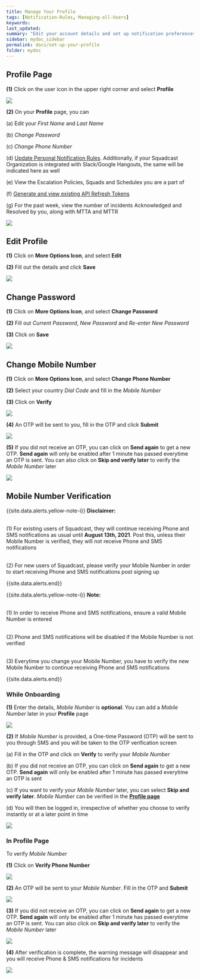 ```yaml
---
title: Manage Your Profile
tags: [Notification-Rules, Managing-all-Users]
keywords:
last_updated:
summary: "Edit your account details and set up notification preferences"
sidebar: mydoc_sidebar
permalink: docs/set-up-your-profile
folder: mydoc
---
```


## Profile Page

**(1)** Click on the user icon in the upper right corner and select **Profile**

![](images/manage_account_1.png)

**(2)** On your **Profile** page, you can

(a) Edit your _First Name_ and _Last Name_

(b) _Change Password_

(c) _Change Phone Number_

(d) [Update Personal Notification Rules](notification-rules). Additionally, if your Squadcast Organization is integrated with Slack/Google Hangouts, the same will be indicated here as well

(e) View the Escalation Policies, Squads and Schedules you are a part of

(f) [Generate and view existing API Refresh Tokens](squadcast-public-api)

(g) For the past week, view the number of incidents Acknowledged and Resolved by you, along with MTTA and MTTR

![](images/manage_account_2.png)

## Edit Profile

**(1)** Click on **More Options Icon**, and select **Edit**

**(2)** Fill out the details and click **Save**

![](images/manage_account_9.png)

## Change Password

**(1)** Click on **More Options Icon**, and select **Change Password**

**(2)** Fill out _Current Password_, _New Password_ and _Re-enter New Password_

**(3)** Click on **Save**

![](images/manage_account_10.png)

## Change Mobile Number

**(1)** Click on **More Options Icon**, and select **Change Phone Number**

**(2)** Select your country _Dial Code_ and fill in the _Mobile Number_

**(3)** Click on **Verify**

![](images/manage_account_11.png)

**(4)** An OTP will be sent to you, fill in the OTP and click **Submit**

![](images/manage_account_12.png)

**(5)** If you did not receive an OTP, you can click on **Send again** to get a new OTP.
**Send again** will only be enabled after 1 minute has passed everytime an OTP is sent.
You can also click on **Skip and verify later** to verify the _Mobile Number_ later

![](images/manage_account_13.png)

## Mobile Number Verification

{{site.data.alerts.yellow-note-i}}
<b>Disclaimer: </b>

<p><br/> (1) For existing users of Squadcast, they will continue receiving Phone and SMS notifications as usual until <b>August 13th, 2021</b>. Post this, unless their Mobile Number is verified, they will not receive Phone and SMS notifications</p>
<p><br />(2) For new users of Squadcast, please verify your Mobile Number in order to start receiving Phone and SMS notifications post signing up</p>
{{site.data.alerts.end}}

{{site.data.alerts.yellow-note-i}}
<b>Note: </b>

<p><br/>  (1) In order to receive Phone and SMS notifications, ensure a valid Mobile Number is entered</p>
<p><br/>  (2) Phone and SMS notifications will be disabled if the Mobile Number is not verified</p>
<p><br/>  (3) Everytime you change your Mobile Number, you have to verify the new Mobile Number to continue receiving Phone and SMS notifications</p>
{{site.data.alerts.end}}

### While Onboarding

**(1)** Enter the details, _Mobile Number_ is **optional**. You can add a _Mobile Number_ later in your **Profile** page

![](images/manage_account_4.png)

**(2)** If _Mobile Number_ is provided, a One-time Password (OTP) will be sent to you through SMS and
you will be taken to the OTP verification screen

(a) Fill in the OTP and click on **Verify** to verify your _Mobile Number_

(b) If you did not receive an OTP, you can click on **Send again** to get a new OTP.
**Send again** will only be enabled after 1 minute has passed everytime an OTP is sent

(c) If you want to verify your _Mobile Number_ later, you can select **Skip and verify later**. _Mobile Number_ can be verified in the [**Profile page**](https://support.squadcast.com/docs/set-up-your-profile)

(d) You will then be logged in, irrespective of whether you choose to verify instantly or at a later point in time

![](images/manage_account_5.png)

### In Profile Page

To verify _Mobile Number_

**(1)** Click on **Verify Phone Number**

![](images/manage_account_6.png)

**(2)** An OTP will be sent to your _Mobile Number_. Fill in the OTP and **Submit**

![](images/manage_account_7.png)

**(3)** If you did not receive an OTP, you can click on **Send again** to get a new OTP.
**Send again** will only be enabled after 1 minute has passed everytime an OTP is sent.
You can also click on **Skip and verify later** to verify the _Mobile Number_ later

![](images/manage_account_13.png)

**(4)** After verification is complete, the warning message will disappear and you will receive Phone & SMS notifications for incidents

![](images/manage_account_8.png)

